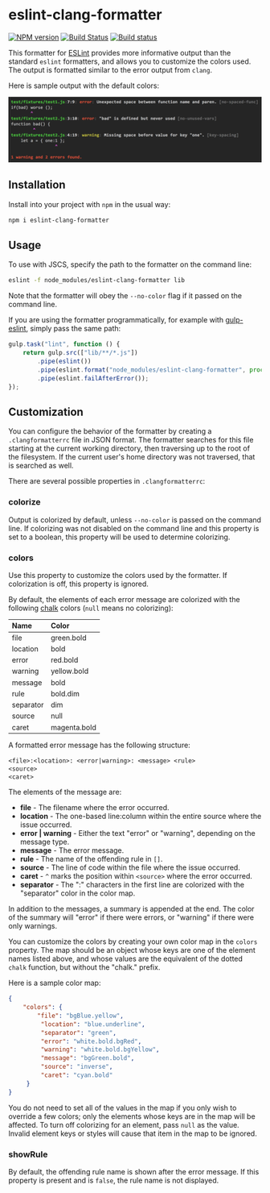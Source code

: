 eslint-clang-formatter
======================

[![NPM version][npm-image]][npm-url] [![Build Status][travis-image]][travis-url] [![Build status][appveyor-image]][appveyor-url]

This formatter for [ESLint](http://eslint.org) provides more informative output than the standard `eslint` formatters, and allows you to customize the colors used. The output is formatted similar to the error output from `clang`.

Here is sample output with the default colors:

![ ](docs/report.png)


## Installation

Install into your project with `npm` in the usual way:

```sh
npm i eslint-clang-formatter
```


## Usage

To use with JSCS, specify the path to the formatter on the command line:

```sh
eslint -f node_modules/eslint-clang-formatter lib
```

Note that the formatter will obey the `--no-color` flag if it passed on the command line.

If you are using the formatter programmatically, for example with [gulp-eslint](https://www.npmjs.com/package/gulp-eslint), simply pass the same path:

```js
gulp.task("lint", function () {
    return gulp.src(["lib/**/*.js"])
        .pipe(eslint())
        .pipe(eslint.format("node_modules/eslint-clang-formatter", process.stdout))
        .pipe(eslint.failAfterError());
});
```


## Customization

You can configure the behavior of the formatter by creating a `.clangformatterrc` file in JSON format. The formatter searches for this file starting at the current working directory, then traversing up to the root of the filesystem. If the current user's home directory was not traversed, that is searched as well.

There are several possible properties in `.clangformatterrc`:


### colorize

Output is colorized by default, unless `--no-color` is passed on the command line. If colorizing was not disabled on the command line and this property is set to a boolean, this property will be used to determine colorizing.


### colors

Use this property to customize the colors used by the formatter. If colorization is off, this property is ignored.

By default, the elements of each error message are colorized with the following [chalk](https://github.com/chalk/chalk) colors (`null` means no colorizing):

Name      | Color
:-------  | :-----
file      | green.bold
location  | bold
error     | red.bold
warning   | yellow.bold
message   | bold
rule      | bold.dim
separator | dim
source    | null
caret     | magenta.bold

A formatted error message has the following structure:

```
<file>:<location>: <error|warning>: <message> <rule>
<source>
<caret>
```

The elements of the message are:

- **file** - The filename where the error occurred.
- **location** - The one-based line:column within the entire source where the issue occurred.
- **error | warning** - Either the text "error" or "warning", depending on the message type.
- **message** - The error message.
- **rule** - The name of the offending rule in `[]`.
- **source** - The line of code within the file where the issue occurred.
- **caret** - `^` marks the position within `<source>` where the error occurred.
- **separator** - The ":" characters in the first line are colorized with the "separator" color in the color map.

In addition to the messages, a summary is appended at the end. The color of the summary will "error" if there were errors, or "warning" if there were only warnings.

You can customize the colors by creating your own color map in the `colors` property. The map should be an object whose keys are one of the element names listed above, and whose values are the equivalent of the dotted `chalk` function, but without the "chalk." prefix.

Here is a sample color map:

```json
{
    "colors": {
        "file": "bgBlue.yellow",
	     "location": "blue.underline",
	     "separator": "green",
	     "error": "white.bold.bgRed",
	     "warning": "white.bold.bgYellow",
	     "message": "bgGreen.bold",
	     "source": "inverse",
	     "caret": "cyan.bold"
	 }
}
```

You do not need to set all of the values in the map if you only wish to override a few colors; only the elements whose keys are in the map will be affected. To turn off colorizing for an element, pass `null` as the value. Invalid element keys or styles will cause that item in the map to be ignored.


### showRule

By default, the offending rule name is shown after the error message. If this property is present and is `false`, the rule name is not displayed.


[npm-url]: https://npmjs.org/package/eslint-clang-formatter
[npm-image]: http://img.shields.io/npm/v/eslint-clang-formatter.svg?style=flat

[travis-url]: https://travis-ci.org/cappuccino/eslint-clang-formatter
[travis-image]: https://travis-ci.org/cappuccino/eslint-clang-formatter.svg?branch=master

[appveyor-url]: https://ci.appveyor.com/project/aparajita/eslint-clang-formatter
[appveyor-image]: https://ci.appveyor.com/api/projects/status/xh3kb5bwieomq565?svg=true
